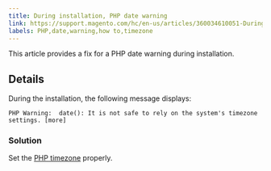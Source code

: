 ```yaml
---
title: During installation, PHP date warning
link: https://support.magento.com/hc/en-us/articles/360034610051-During-installation-PHP-date-warning
labels: PHP,date,warning,how to,timezone
---
```


This article provides a fix for a PHP date warning during installation.

## Details

During the installation, the following message displays:

<pre><code class="language-text">PHP Warning:  date(): It is not safe to rely on the system's timezone settings. [more]</code></pre>

### Solution

Set the [PHP timezone](https://devdocs.magento.com/guides/v2.3/install-gde/prereq/php-settings.html) properly.